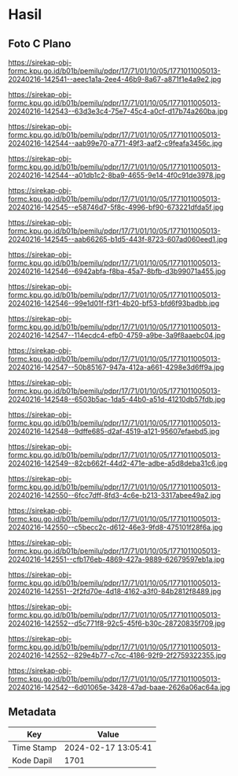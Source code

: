 # Hasil

## Foto C Plano

https://sirekap-obj-formc.kpu.go.id/b01b/pemilu/pdpr/17/71/01/10/05/1771011005013-20240216-142541--aeec1a1a-2ee4-46b9-8a67-a871f1e4a9e2.jpg

https://sirekap-obj-formc.kpu.go.id/b01b/pemilu/pdpr/17/71/01/10/05/1771011005013-20240216-142543--63d3e3c4-75e7-45c4-a0cf-d17b74a260ba.jpg

https://sirekap-obj-formc.kpu.go.id/b01b/pemilu/pdpr/17/71/01/10/05/1771011005013-20240216-142544--aab99e70-a771-49f3-aaf2-c9feafa3456c.jpg

https://sirekap-obj-formc.kpu.go.id/b01b/pemilu/pdpr/17/71/01/10/05/1771011005013-20240216-142544--a01db1c2-8ba9-4655-9e14-4f0c91de3978.jpg

https://sirekap-obj-formc.kpu.go.id/b01b/pemilu/pdpr/17/71/01/10/05/1771011005013-20240216-142545--e58746d7-5f8c-4996-bf90-673221dfda5f.jpg

https://sirekap-obj-formc.kpu.go.id/b01b/pemilu/pdpr/17/71/01/10/05/1771011005013-20240216-142545--aab66265-b1d5-443f-8723-607ad060eed1.jpg

https://sirekap-obj-formc.kpu.go.id/b01b/pemilu/pdpr/17/71/01/10/05/1771011005013-20240216-142546--6942abfa-f8ba-45a7-8bfb-d3b99071a455.jpg

https://sirekap-obj-formc.kpu.go.id/b01b/pemilu/pdpr/17/71/01/10/05/1771011005013-20240216-142546--99e1d01f-f3f1-4b20-bf53-bfd6f93badbb.jpg

https://sirekap-obj-formc.kpu.go.id/b01b/pemilu/pdpr/17/71/01/10/05/1771011005013-20240216-142547--114ecdc4-efb0-4759-a9be-3a9f8aaebc04.jpg

https://sirekap-obj-formc.kpu.go.id/b01b/pemilu/pdpr/17/71/01/10/05/1771011005013-20240216-142547--50b85167-947a-412a-a661-4298e3d6ff9a.jpg

https://sirekap-obj-formc.kpu.go.id/b01b/pemilu/pdpr/17/71/01/10/05/1771011005013-20240216-142548--6503b5ac-1da5-44b0-a51d-41210db57fdb.jpg

https://sirekap-obj-formc.kpu.go.id/b01b/pemilu/pdpr/17/71/01/10/05/1771011005013-20240216-142548--9dffe685-d2af-4519-a121-95607efaebd5.jpg

https://sirekap-obj-formc.kpu.go.id/b01b/pemilu/pdpr/17/71/01/10/05/1771011005013-20240216-142549--82cb662f-44d2-471e-adbe-a5d8deba31c6.jpg

https://sirekap-obj-formc.kpu.go.id/b01b/pemilu/pdpr/17/71/01/10/05/1771011005013-20240216-142550--6fcc7dff-8fd3-4c6e-b213-3317abee49a2.jpg

https://sirekap-obj-formc.kpu.go.id/b01b/pemilu/pdpr/17/71/01/10/05/1771011005013-20240216-142550--c5becc2c-d612-46e3-9fd8-475101f28f6a.jpg

https://sirekap-obj-formc.kpu.go.id/b01b/pemilu/pdpr/17/71/01/10/05/1771011005013-20240216-142551--cfb176eb-4869-427a-9889-62679597eb1a.jpg

https://sirekap-obj-formc.kpu.go.id/b01b/pemilu/pdpr/17/71/01/10/05/1771011005013-20240216-142551--2f2fd70e-4d18-4162-a3f0-84b2812f8489.jpg

https://sirekap-obj-formc.kpu.go.id/b01b/pemilu/pdpr/17/71/01/10/05/1771011005013-20240216-142552--d5c771f8-92c5-45f6-b30c-28720835f709.jpg

https://sirekap-obj-formc.kpu.go.id/b01b/pemilu/pdpr/17/71/01/10/05/1771011005013-20240216-142552--829e4b77-c7cc-4186-92f9-2f2759322355.jpg

https://sirekap-obj-formc.kpu.go.id/b01b/pemilu/pdpr/17/71/01/10/05/1771011005013-20240216-142542--6d01065e-3428-47ad-baae-2626a06ac64a.jpg


## Metadata

| Key        | Value               |
| ---------- | ------------------- |
| Time Stamp | 2024-02-17 13:05:41 |
| Kode Dapil | 1701                |



